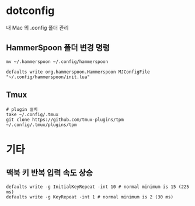 # dotconfig
내 Mac 의 .config 폴더 관리

## HammerSpoon 폴더 변경 명령
```shell
mv ~/.hammerspoon ~/.config/hammerspoon

defaults write org.hammerspoon.Hammerspoon MJConfigFile "~/.config/hammerspoon/init.lua"
```


## Tmux
```shell
# plugin 설치
take ~/.config/.tmux
git clone https://github.com/tmux-plugins/tpm ~/.config/.tmux/plugins/tpm
```

# 기타
## 맥북 키 반복 입력 속도 상승
```
defaults write -g InitialKeyRepeat -int 10 # normal minimum is 15 (225 ms)
defaults write -g KeyRepeat -int 1 # normal minimum is 2 (30 ms)
```
